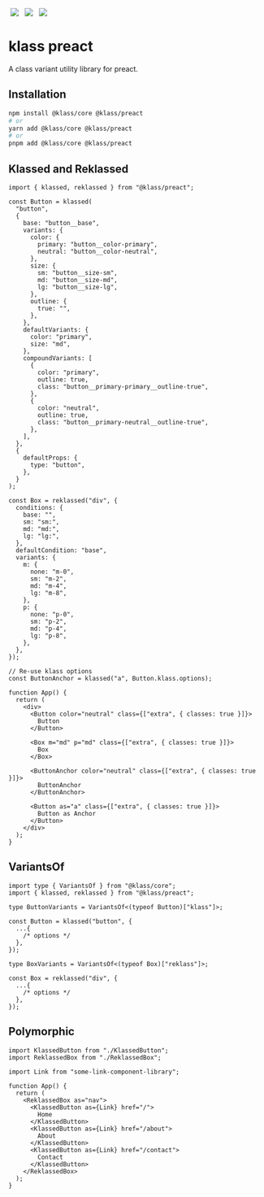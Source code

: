 <p>
  <a href="https://www.npmjs.com/package/@klass/preact" style="display: inline-block; margin: 0px 4px;"><img src="https://badgen.net/npm/v/@klass/preact"></a>
  <a href="https://bundlephobia.com/package/@klass/preact" style="display: inline-block; margin: 0px 4px;"><img src="https://badgen.net/bundlephobia/minzip/@klass/preact"></a>
  <a href="https://www.npmjs.com/package/@klass/preact" style="display: inline-block; margin: 0px 4px;"><img src="https://badgen.net/npm/license/@klass/preact"></a>
</p>

# klass preact

A class variant utility library for preact.

## Installation

```bash
npm install @klass/core @klass/preact
# or
yarn add @klass/core @klass/preact
# or
pnpm add @klass/core @klass/preact
```

## Klassed and Reklassed

```tsx
import { klassed, reklassed } from "@klass/preact";

const Button = klassed(
  "button",
  {
    base: "button__base",
    variants: {
      color: {
        primary: "button__color-primary",
        neutral: "button__color-neutral",
      },
      size: {
        sm: "button__size-sm",
        md: "button__size-md",
        lg: "button__size-lg",
      },
      outline: {
        true: "",
      },
    },
    defaultVariants: {
      color: "primary",
      size: "md",
    },
    compoundVariants: [
      {
        color: "primary",
        outline: true,
        class: "button__primary-primary__outline-true",
      },
      {
        color: "neutral",
        outline: true,
        class: "button__primary-neutral__outline-true",
      },
    ],
  },
  {
    defaultProps: {
      type: "button",
    },
  }
);

const Box = reklassed("div", {
  conditions: {
    base: "",
    sm: "sm:",
    md: "md:",
    lg: "lg:",
  },
  defaultCondition: "base",
  variants: {
    m: {
      none: "m-0",
      sm: "m-2",
      md: "m-4",
      lg: "m-8",
    },
    p: {
      none: "p-0",
      sm: "p-2",
      md: "p-4",
      lg: "p-8",
    },
  },
});

// Re-use klass options
const ButtonAnchor = klassed("a", Button.klass.options);

function App() {
  return (
    <div>
      <Button color="neutral" class={["extra", { classes: true }]}>
        Button
      </Button>

      <Box m="md" p="md" class={["extra", { classes: true }]}>
        Box
      </Box>

      <ButtonAnchor color="neutral" class={["extra", { classes: true }]}>
        ButtonAnchor
      </ButtonAnchor>

      <Button as="a" class={["extra", { classes: true }]}>
        Button as Anchor
      </Button>
    </div>
  );
}
```

## VariantsOf

```tsx
import type { VariantsOf } from "@klass/core";
import { klassed, reklassed } from "@klass/preact";

type ButtonVariants = VariantsOf<(typeof Button)["klass"]>;

const Button = klassed("button", {
  ...{
    /* options */
  },
});

type BoxVariants = VariantsOf<(typeof Box)["reklass"]>;

const Box = reklassed("div", {
  ...{
    /* options */
  },
});
```

## Polymorphic

```tsx
import KlassedButton from "./KlassedButton";
import ReklassedBox from "./ReklassedBox";

import Link from "some-link-component-library";

function App() {
  return (
    <ReklassedBox as="nav">
      <KlassedButton as={Link} href="/">
        Home
      </KlassedButton>
      <KlassedButton as={Link} href="/about">
        About
      </KlassedButton>
      <KlassedButton as={Link} href="/contact">
        Contact
      </KlassedButton>
    </ReklassedBox>
  );
}
```
